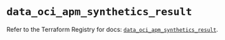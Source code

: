 # `data_oci_apm_synthetics_result`

Refer to the Terraform Registry for docs: [`data_oci_apm_synthetics_result`](https://registry.terraform.io/providers/hashicorp/oci/7.19.0/docs/data-sources/apm_synthetics_result).
